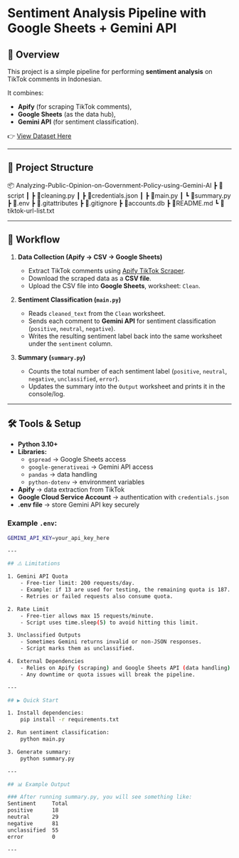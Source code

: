 # Sentiment Analysis Pipeline with Google Sheets + Gemini API

## 📌 Overview
This project is a simple pipeline for performing **sentiment analysis** on TikTok comments in Indonesian.

It combines:
- **Apify** (for scraping TikTok comments),
- **Google Sheets** (as the data hub),
- **Gemini API** (for sentiment classification).

👉 [View Dataset Here](https://docs.google.com/spreadsheets/d/1D0vJKgS5tj38mYEff97mGi8_bWGMG_LBkfIE59HTK-A/edit?usp=sharing)

---

## 📂 Project Structure

📦 Analyzing-Public-Opinion-on-Government-Policy-using-Gemini-AI
 ┣ 📂script
 ┃ ┣ 📜cleaning.py
 ┃ ┣ 📜credentials.json
 ┃ ┣ 📜main.py
 ┃ ┗ 📜summary.py
 ┣ 📜.env
 ┣ 📜.gitattributes
 ┣ 📜.gitignore
 ┣ 📜accounts.db
 ┣ 📜README.md
 ┗ 📜tiktok-url-list.txt

---

## 🔄 Workflow

1. **Data Collection (Apify → CSV → Google Sheets)**
   - Extract TikTok comments using [Apify TikTok Scraper](https://apify.com/apify/tiktok-scraper).
   - Download the scraped data as a **CSV file**.
   - Upload the CSV file into **Google Sheets**, worksheet: `Clean`.

2. **Sentiment Classification (`main.py`)**
   - Reads `cleaned_text` from the `Clean` worksheet.
   - Sends each comment to **Gemini API** for sentiment classification (`positive`, `neutral`, `negative`).
   - Writes the resulting sentiment label back into the same worksheet under the `sentiment` column.

3. **Summary (`summary.py`)**
   - Counts the total number of each sentiment label (`positive`, `neutral`, `negative`, `unclassified`, `error`).
   - Updates the summary into the `Output` worksheet and prints it in the console/log.

---

## 🛠 Tools & Setup

- **Python 3.10+**
- **Libraries:**
  - `gspread` → Google Sheets access
  - `google-generativeai` → Gemini API access
  - `pandas` → data handling
  - `python-dotenv` → environment variables
- **Apify** → data extraction from TikTok
- **Google Cloud Service Account** → authentication with `credentials.json`
- **.env file** → store Gemini API key securely

### Example `.env`:
```bash
GEMINI_API_KEY=your_api_key_here

---

## ⚠️ Limitations

1. Gemini API Quota
    - Free-tier limit: 200 requests/day.
    - Example: if 13 are used for testing, the remaining quota is 187.
    - Retries or failed requests also consume quota.

2. Rate Limit
    - Free-tier allows max 15 requests/minute.
    - Script uses time.sleep(5) to avoid hitting this limit.

3. Unclassified Outputs
    - Sometimes Gemini returns invalid or non-JSON responses.
    - Script marks them as unclassified.

4. External Dependencies
    - Relies on Apify (scraping) and Google Sheets API (data handling).
    - Any downtime or quota issues will break the pipeline.

---

## ▶️ Quick Start

1. Install dependencies:
    pip install -r requirements.txt

2. Run sentiment classification:
    python main.py

3. Generate summary:
    python summary.py

---

## 📊 Example Output

### After running summary.py, you will see something like:
Sentiment     Total
positive      18
neutral       29
negative      81
unclassified  55
error         0

---
